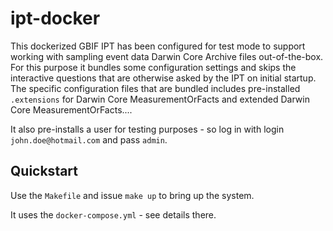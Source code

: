 # ipt-docker

This dockerized GBIF IPT has been configured for test mode to support working with sampling event data Darwin Core Archive files out-of-the-box. For this purpose it bundles some configuration settings and skips the interactive questions that are otherwise asked by the IPT on initial startup. The specific configuration files that are bundled includes pre-installed `.extensions` for Darwin Core MeasurementOrFacts and extended Darwin Core MeasurementOrFacts.... 

It also pre-installs a user for testing purposes - so log in with login `john.doe@hotmail.com` and pass `admin`.

## Quickstart

Use the `Makefile` and issue `make up` to bring up the system.

It uses the `docker-compose.yml` - see details there.

